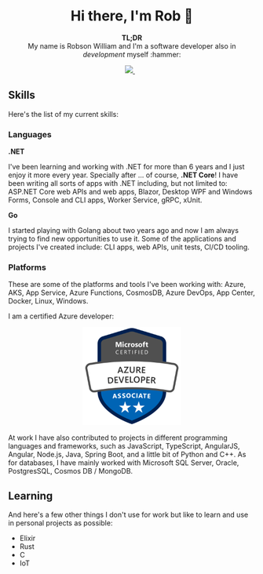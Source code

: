 <h1 align='center'>
  Hi there, I'm Rob 👋
</h1>

<p align='center'>
 <b>TL;DR</b>
 <br/>
  My name is Robson William and I'm a software developer also in <i>development</i> myself :hammer:
</p>

<p align='center'>
  <a href="https://www.linkedin.com/in/robwillup/">
    <img src="https://img.shields.io/badge/linkedin-%230077B5.svg?&style=for-the-badge&logo=linkedin&logoColor=white" />
  </a>&nbsp;&nbsp;
</p>

## Skills

Here's the list of my current skills:

### Languages

 **.NET**

I've been learning and working with .NET for more than 6 years and I just enjoy it more every year. Specially after ... of course, **.NET Core**! I have been writing all sorts of apps with .NET including, but not limited to: ASP.NET Core web APIs and web apps, Blazor, Desktop WPF and Windows Forms, Console and CLI apps, Worker Service, gRPC, xUnit.

 **Go**

I started playing with Golang about two years ago and now I am always trying to find new opportunities to use it. Some of the applications and projects I've created include: CLI apps, web APIs, unit tests, CI/CD tooling.

### Platforms

These are some of the platforms and tools I've been working with: Azure, AKS, App Service, Azure Functions, CosmosDB, Azure DevOps, App Center, Docker, Linux, Windows.

I am a certified Azure developer:

<p align="center">
  <img width=200 src="https://github.com/robwillup/Mithrandir/blob/main/docs/assets/images/azure-developer-associate-600x600.png?raw=true">
</p>

At work I have also contributed to projects in different programming languages and frameworks, such as JavaScript, TypeScript, AngularJS, Angular, Node.js, Java, Spring Boot, and a little bit of Python and C++. As for databases, I have mainly worked with Microsoft SQL Server, Oracle, PostgresSQL, Cosmos DB / MongoDB.

## Learning

And here's a few other things I don't use for work but like to learn and use in personal projects as possible:

* Elixir
* Rust
* C
* IoT
